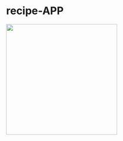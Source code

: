 # recipe-APP


<img src="https://github.com/ofekag/ios-Cooking-app/blob/main/finalVideo.gif" width="300">

